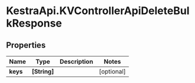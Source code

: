 # KestraApi.KVControllerApiDeleteBulkResponse

## Properties

Name | Type | Description | Notes
------------ | ------------- | ------------- | -------------
**keys** | **[String]** |  | [optional] 


